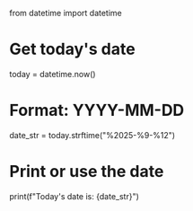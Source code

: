 from datetime import datetime

# Get today's date
today = datetime.now()

# Format: YYYY-MM-DD
date_str = today.strftime("%2025-%9-%12")

# Print or use the date
print(f"Today's date is: {date_str}")
